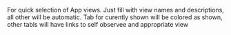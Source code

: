For quick selection of App views. Just fill with view names and descriptions, all other will be automatic. Tab for curently shown will be colored as shown, other tabls will have links to self observee and appropriate view